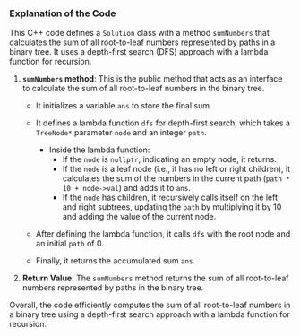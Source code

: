 ### Explanation of the Code

This C++ code defines a `Solution` class with a method `sumNumbers` that calculates the sum of all root-to-leaf numbers represented by paths in a binary tree. It uses a depth-first search (DFS) approach with a lambda function for recursion.

1. **`sumNumbers` method**: This is the public method that acts as an interface to calculate the sum of all root-to-leaf numbers in the binary tree.

    - It initializes a variable `ans` to store the final sum.

    - It defines a lambda function `dfs` for depth-first search, which takes a `TreeNode*` parameter `node` and an integer `path`.

        - Inside the lambda function:
            - If the `node` is `nullptr`, indicating an empty node, it returns.
            - If the `node` is a leaf node (i.e., it has no left or right children), it calculates the sum of the numbers in the current path (`path * 10 + node->val`) and adds it to `ans`.
            - If the `node` has children, it recursively calls itself on the left and right subtrees, updating the `path` by multiplying it by 10 and adding the value of the current node.

    - After defining the lambda function, it calls `dfs` with the root node and an initial `path` of 0.

    - Finally, it returns the accumulated sum `ans`.

3. **Return Value**: The `sumNumbers` method returns the sum of all root-to-leaf numbers represented by paths in the binary tree.

Overall, the code efficiently computes the sum of all root-to-leaf numbers in a binary tree using a depth-first search approach with a lambda function for recursion.
